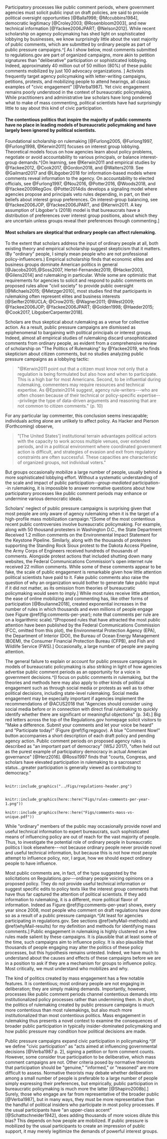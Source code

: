 <!--Much of our knowledge about civic participation beyond voting comes from surveys and qualitative studies of particular groups. -->

Participatory processes like public comment periods, where government
agencies must solicit public input on draft policies, are said to provide political oversight opportunities [@Balla1998; @Mccubbins1984], democratic legitimacy [@Croley2003; @Rosenbloom2003], and new technical information [@Yackee2006JPART; @Nelson2012]. While recent scholarship on agency policymaking has shed light on sophisticated lobbying by businesses, we know surprisingly little about the vast majority of public comments, which are submitted by ordinary people as part of public pressure campaigns.^[
    As I show below, most comments submitted to
    regulations.gov are part of organized campaigns, more akin to petition signatures than "deliberative" participation or sophisticated lobbying. Indeed, approximately 40 million out of
    50 million (80%) of these public comments mobilized by just 100
    advocacy organizations. ]
Activists frequently target agency policymaking with letter-writing campaigns, petitions, protests,
and mobilizing people to attend hearings, all classic examples of "civic engagement" [@Verba1987]. Yet civic engagement remains poorly understood in the context of bureaucratic policymaking.
While practitioners and administrative law scholars have long pondered
what to make of mass commenting, political scientists have had
surprisingly little to say about this kind of civic participation. 

#### The contentious politics that inspire the majority of public comments have no place in leading models of bureaucratic policymaking and have largely been ignored by political scientists.
Foundational scholarship on rulemaking [@Furlong2005, @Furlong1997, @Furlong1998, @Kerwin2011] focuses on interest group lobbying. Theoretical models focus on how agencies learn about policy problems, negotiate or avoid accountability to various principals, or balance interest-group demands.^[On learning, see @Kerwin2011 and empirical studies by @Yackee2012,
    @Cook2017, @Gordon2018, and @Walters2019. See @Gailmard2017 and
    @Libgober2018 for information-based models where comments reveal information to the agency.
    On accountability to elected officials, see @Furlong1997, @Nou2016,
    @Potter2016, @Woods2018, and @Yackee2009RegGov. 
    @Potter2014dis develops a signaling model where agencies propose and principals veto rules depending, in part, on their beliefs about interest group preferences.
    On interest-group balancing, see @Yackee2006JOP, @Yackee2006JPART,
    and @Kerwin2011. A key assumption of Libgober's (2018) model is that
    bureaucrats have a distribution of preferences over interest group
    positions, about which they are uncertain unless groups reveal their
    preferences through commenting.]

#### Most scholars are skeptical that ordinary people can affect rulemaking.

To the extent that scholars address the input of ordinary people at all, both
existing theory and empirical scholarship suggest skepticism that it
matters. (By "ordinary" people, I simply mean people who are not
professional policy-influencers.)
Empirical scholarship finds that economic elites and business groups
dominate American politics in general [@Jacobs2005,@Soss2007, Hertel-Fernandez2019, @Hacker2003, @Gilens2014] and rulemaking in
particular. While some are optimistic that requirements for agencies to
solicit and respond to public comments on proposed rules allow "civil
society" to provide public oversight [@Michaels2015; @Metzger2010], most
studies find that participants in rulemaking often represent elites and
business interests [@Seifter2016UCLA; @Crow2015; @Wagner2011; @West2009; @Yackee2006JOP; @Yackee2006JPART; @Golden1998; @Haeder2015; @Cook2017, LibgoberCarpenter2018].
<!--
From a strategic perspective, agency officials are not directly
accountable to voters. And even if organized groups do supplement
congressional and judicial checks on executive power, the groups that
participate in rulemaking represent only certain (if any) segments of
the public and may not represent them well [@Seifter2016UCLA].-->

Scholars are thus skeptical about rulemaking as a venue for collective action. As a result, public pressure campaigns are dismissed as epiphenomenal to bargaining with political principals
or interest groups. Indeed, almost all empirical studies of rulemaking
discard unsophisticated comments from ordinary people, as evident from a
comprehensive review of scholarship on "The Politics of Rulemaking" by
@Yackee2019, who finds skepticism about citizen comments, but no studies
analyzing public pressure campaigns as a lobbying tactic:

> "@Kerwin2011 point out that a citizen must know not only that a regulation is being formulated but also how and when to participate. This is a high bar for most Americans. Second, to be influential during rulemaking, commenters may require resources and technical expertise. As @Epstein2014 suggest, agency rule-writers---who are often chosen because of their technical or policy-specific expertise---privilege the type of data-driven arguments and reasoning
that are not common to citizen comments." (p. 10)

For any particular lay commenter, this conclusion seems inescapable; individuals acting alone are unlikely to affect policy. As Hacker and Pierson (Forthcoming) observe, 

>"[The United States'] institutional terrain advantages political actors with the capacity to work across multiple venues, over extended periods, and in a political environment where coordinated government action is difficult, and strategies of evasion and exit from regulatory constraints are often successful. These capacities are characteristic of organized groups, not individual voters."

But groups occasionally mobilize a large number of people, usually behind a more sophisticated lobbying effort. Without a systematic understanding of the scale and impact of public participation--*group-mediated* participation--in rulemaking, it is impossible to answer normative questions about how participatory processes like public comment periods may enhance or undermine various democratic ideals.
<!--These bursts of civic participation may affect
rulemaking [@Coglianese2001], but **this intuition has yet to be tested.**-->

Scholars' neglect of public pressure campaigns is surprising given that most people are only
aware of agency rulemaking when it is the target of a high-profile mass
mobilization campaign.^[Some of the most contentious recent public controversies involve
    bureaucratic policymaking. For example, along with 50 thousand
    protesters in Washington D.C., the State Department Received 1.2
    million comments on the Environmental Impact Statement for the
    Keystone Pipeline. Similarly, along with the thousands of protesters
    supporting the Standing Rock Sioux protest to the Dakota Access
    Pipeline, the Army Corps of Engineers received hundreds of thousands
    of comments. Alongside protest actions that included shutting down
    many websites, the Federal Communications Commission's open internet
    rule received 22 million comments. While some of these comments
    appear to be fake, the scale of public engagement is remarkable
    given how little attention political scientists have paid to it.
    Fake public comments also raise the question of why an organization
    would bother to generate fake public input if it did not matter, as
    its omission from theories of bureaucratic policymaking would seem
    to imply.] While most rules receive little attention,
the ease of online mobilizing and commenting has, like other forms of
participation [@Boulianne2018], created exponential increases in the
number of rules in which thousands and even millions of people engage
(see Figure \@ref(fig:comments-per-year); note that comments per rule are on a
logarithmic scale).^[Proposed rules that have attracted the most public attention have
    been published by the Federal Communications Commission (FCC,
    omitted from this plot), the Environmental Protection Agency (EPA),
    the Department of Interior (DOI), the Bureau of Ocean Energy
    Management (BOEM), the Consumer Financial Protection Bureau (CFPB),
    and Fish and Wildlife Service (FWS).] Occasionally, a large number of people are
paying attention. <!--These bursts of civic participation may affect
rulemaking [@Coglianese2001], but this intuition has yet to be tested.-->



The general failure to explain or account for public pressure campaigns in models of bureaucratic policymaking is also striking in light of how agencies advertise public
comment periods as an opportunity for a voice in government
decisions.^[I focus on public comments in rulemaking, but the theories and
    methods here may also apply to other kinds of political engagement
    such as through social media or protests as well as to other
    political decisions, including state-level rulemaking. Social media
    engagement may be especially important if agencies implement the
    recommendations of @ACUS2018 that "Agencies should consider using
    social media before or in connection with direct final rulemaking to
    quickly identify whether there are significant or meaningful
    objections" (p. 34).] Big red letters across the top of the Regulations.gov
homepage solicit visitors to "Make a difference. Submit your comments
and let your voice be heard" and "Participate today!" (Figure \@ref(fig:regsgov). A blue "Comment Now!" button accompanies a short description of each draft
policy and pending agency action. 
Public comment periods on proposed agency
rules is described as "an important part of democracy" (WSJ 2017),
"often held out as the purest example of participatory democracy in
actual American governance" [@Herz2016]. @Rossi1997 finds that "courts, Congress, and scholars have elevated participation in rulemaking to
a sacrosanct status...greater participation is generally viewed as
contributing to democracy." 

```{r regsgov, fig.cap = "Regulations.gov Solicits Public Comments on Draft Agency Rules"}

knitr::include_graphics("../Figs/regulations-header.png")
```

```{r comments-per-year, fig.cap = "Comments per Proposed Rule and Total Comments per Year", out.width = NULL, out.height = "25%", fig.show = "hold"}

knitr::include_graphics(here::here("Figs/rules-comments-per-year-1.png"))

knitr::include_graphics(here::here("Figs/comments-mass-vs-unique.pdf"))

```


While "ordinary" members of the public may occasionally provide novel
and useful technical information to expert bureaucrats, such
sophisticated means of influencing policy are out of reach for the vast
majority of people. Thus, to investigate the potential role of ordinary
people in bureaucratic politics I look elsewhere---not because ordinary
people never provide novel and useful technical information, but because
this is not how most people attempt to influence policy, nor, I argue,
how we should expect ordinary people to have influence.

Most public comments are, in fact, of the type suggested by the
solicitations on Regulations.gov---ordinary people voicing opinions on a proposed policy. They do not provide useful technical information or
suggest specific edits to policy texts like the interest group comments
that have thus far captured the attention of political scientists. If
they add information to rulemaking, it is a different, more political
flavor of information. Indeed as Figure
\@ref(fig:comments-per-year) shows, every year since 2008, most people who
comment on draft regulations have done so as a result of a public pressure campaign.^[At least for agencies participating in regulations.gov. See
    sections
    \@ref(whyMail-methods) and
    \@ref(whyMail-results) for my definition and methods for identifying mass comments.] Public engagement in rulemaking is highly
clustered on a few rules made salient by these campaigns. It is
plausible that at least some of the time, such campaigns aim to
influence policy. It is also plausible that thousands of people engaging
may alter the politics of these policy processes, but this hypothesis
remains untested. Indeed, we have much to understand about the causes
and effects of these campaigns before we are in a position to ask if
they are a mechanism for groups to influence policy. Most critically, we
must understand who mobilizes and why.

The kind of politics created by mass engagement has a few notable
features. It is contentious; most ordinary people are not engaging in
deliberation; they are simply making demands. Importantly, however,
processes like public comment periods channel contentious demands into
institutionalized policy processes rather than undermining them. In
short, the politics of rulemaking created by public pressure campaigns is much
more contentious than most rulemakings, but also much more
institutionalized than most contentious politics. Mass engagement in
rulemaking thus presents a novel context to examine the consequences of
broader public participation in typically insider-dominated policymaking and how
public pressure may condition how political decisions are made.

Public pressure campaigns expand civic participation in policymaking.^[If we define "civic participation" as "acts aimed at influencing governmental decisions [@Verba1987 p. 2], signing a petition or form comment counts. However, some consider true
participation to be deliberative, which mass comment campaigns are not.
Other criteria posed by normative theorists that participation should be "genuine," "informed," or "reasoned" are more difficult to assess. Normative theorists may debate whether deliberation among a small number of people is preferable to a large number of people simply expressing their preferences, but empirically, public participation in bureaucratic policymaking is much more the latter [@Shapiro2008b].]
Surely, those who engage are far from representative of the broader public [@Verba1987], but in many ways, they must be more representative than the handful of political insiders who participate in most policy processes. If the usual participants have "an upper-class accent" [@Schattschneider1942], does adding thousands of more voices dilute this bias? This depends on how people are mobilized. If public pressure is mobilized by the usual participants to create an impression of public support, it may merely legitimize the demands of powerful interest groups. 
